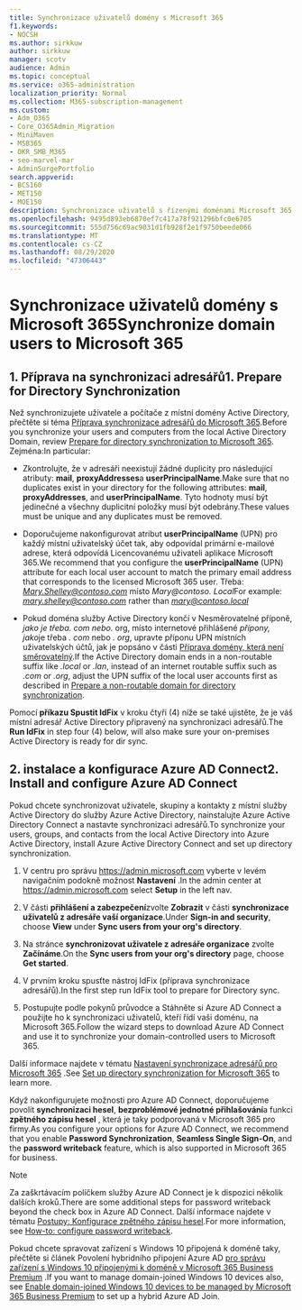 ```yaml
---
title: Synchronizace uživatelů domény s Microsoft 365
f1.keywords:
- NOCSH
ms.author: sirkkuw
author: sirkkuw
manager: scotv
audience: Admin
ms.topic: conceptual
ms.service: o365-administration
localization_priority: Normal
ms.collection: M365-subscription-management
ms.custom:
- Adm_O365
- Core_O365Admin_Migration
- MiniMaven
- MSB365
- OKR_SMB_M365
- seo-marvel-mar
- AdminSurgePortfolio
search.appverid:
- BCS160
- MET150
- MOE150
description: Synchronizace uživatelů s řízenými doménami Microsoft 365 pro firmy.
ms.openlocfilehash: 9495d893eb6870ef7c417a78f921296bfc0e6705
ms.sourcegitcommit: 555d756c69ac9031d1fb928f2e1f9750beede066
ms.translationtype: MT
ms.contentlocale: cs-CZ
ms.lasthandoff: 08/29/2020
ms.locfileid: "47306443"
---
```

# <a name="synchronize-domain-users-to-microsoft-365"></a><span data-ttu-id="907cb-103">Synchronizace uživatelů domény s Microsoft 365</span><span class="sxs-lookup"><span data-stu-id="907cb-103">Synchronize domain users to Microsoft 365</span></span>

## <a name="1-prepare-for-directory-synchronization"></a><span data-ttu-id="907cb-104">1. Příprava na synchronizaci adresářů</span><span class="sxs-lookup"><span data-stu-id="907cb-104">1. Prepare for Directory Synchronization</span></span> 

<span data-ttu-id="907cb-105">Než synchronizujete uživatele a počítače z místní domény Active Directory, přečtěte si téma [Příprava synchronizace adresářů do Microsoft 365](https://docs.microsoft.com/microsoft-365/enterprise/prepare-for-directory-synchronization).</span><span class="sxs-lookup"><span data-stu-id="907cb-105">Before you synchronize your users and computers from the local Active Directory Domain, review [Prepare for directory synchronization to Microsoft 365](https://docs.microsoft.com/microsoft-365/enterprise/prepare-for-directory-synchronization).</span></span> <span data-ttu-id="907cb-106">Zejména:</span><span class="sxs-lookup"><span data-stu-id="907cb-106">In particular:</span></span>

   - <span data-ttu-id="907cb-107">Zkontrolujte, že v adresáři neexistují žádné duplicity pro následující atributy: **mail**, **proxyAddresses**a **userPrincipalName**.</span><span class="sxs-lookup"><span data-stu-id="907cb-107">Make sure that no duplicates exist in your directory for the following attributes: **mail**, **proxyAddresses**, and **userPrincipalName**.</span></span> <span data-ttu-id="907cb-108">Tyto hodnoty musí být jedinečné a všechny duplicitní položky musí být odebrány.</span><span class="sxs-lookup"><span data-stu-id="907cb-108">These values must be unique and any duplicates must be removed.</span></span>
   
   - <span data-ttu-id="907cb-109">Doporučujeme nakonfigurovat atribut **userPrincipalName** (UPN) pro každý místní uživatelský účet tak, aby odpovídal primární e-mailové adrese, která odpovídá Licencovanému uživateli aplikace Microsoft 365.</span><span class="sxs-lookup"><span data-stu-id="907cb-109">We recommend that you configure the **userPrincipalName** (UPN) attribute for each local user account to match the primary email address that corresponds to the licensed Microsoft 365 user.</span></span> <span data-ttu-id="907cb-110">Třeba: *Mary.Shelley@contoso.com* místo *Mary@contoso. Local*</span><span class="sxs-lookup"><span data-stu-id="907cb-110">For example: *mary.shelley@contoso.com* rather than *mary@contoso.local*</span></span>
   
   - <span data-ttu-id="907cb-111">Pokud doména služby Active Directory končí v Nesměrovatelné příponě, *jako je třeba. com nebo.* org, místo internetové přihlášené *přípony, jako*je třeba *. com* nebo *. org*, upravte příponu UPN místních uživatelských účtů, jak je popsáno v části [Příprava domény, která není směrovatelný](https://docs.microsoft.com/microsoft-365/enterprise/prepare-a-non-routable-domain-for-directory-synchronization).</span><span class="sxs-lookup"><span data-stu-id="907cb-111">If the Active Directory domain ends in a non-routable suffix like *.local* or *.lan*, instead of an internet routable suffix such as *.com* or *.org*, adjust the UPN suffix of the local user accounts first as described in [Prepare a non-routable domain for directory synchronization](https://docs.microsoft.com/microsoft-365/enterprise/prepare-a-non-routable-domain-for-directory-synchronization).</span></span> 

<span data-ttu-id="907cb-112">Pomocí **příkazu Spustit IdFix** v kroku čtyři (4) níže se také ujistěte, že je váš místní adresář Active Directory připravený na synchronizaci adresářů.</span><span class="sxs-lookup"><span data-stu-id="907cb-112">The **Run IdFix** in step four (4) below, will also make sure your on-premises Active Directory is ready for dir sync.</span></span>

## <a name="2-install-and-configure-azure-ad-connect"></a><span data-ttu-id="907cb-113">2. instalace a konfigurace Azure AD Connect</span><span class="sxs-lookup"><span data-stu-id="907cb-113">2. Install and configure Azure AD Connect</span></span>

<span data-ttu-id="907cb-114">Pokud chcete synchronizovat uživatele, skupiny a kontakty z místní služby Active Directory do služby Azure Active Directory, nainstalujte Azure Active Directory Connect a nastavte synchronizaci adresářů.</span><span class="sxs-lookup"><span data-stu-id="907cb-114">To synchronize your users, groups, and contacts from the local Active Directory into Azure Active Directory, install Azure Active Directory Connect and set up directory synchronization.</span></span> 

 1. <span data-ttu-id="907cb-115">V centru pro správu <a href="https://go.microsoft.com/fwlink/p/?linkid=2024339" target="_blank">https://admin.microsoft.com</a> vyberte v levém navigačním podokně možnost **Nastavení** .</span><span class="sxs-lookup"><span data-stu-id="907cb-115">In the admin center at <a href="https://go.microsoft.com/fwlink/p/?linkid=2024339" target="_blank">https://admin.microsoft.com</a> select **Setup** in the left nav.</span></span>

 2. <span data-ttu-id="907cb-116">V části **přihlášení a zabezpečení**zvolte **Zobrazit**  v části **synchronizace uživatelů z adresáře vaší organizace**.</span><span class="sxs-lookup"><span data-stu-id="907cb-116">Under **Sign-in and security**, choose **View**  under **Sync users from your org's directory**.</span></span>

 3. <span data-ttu-id="907cb-117">Na stránce **synchronizovat uživatele z adresáře organizace** zvolte **Začínáme**.</span><span class="sxs-lookup"><span data-stu-id="907cb-117">On the **Sync users from your org's directory** page, choose **Get started**.</span></span>

 4. <span data-ttu-id="907cb-118">V prvním kroku spusťte nástroj IdFix (příprava synchronizace adresářů).</span><span class="sxs-lookup"><span data-stu-id="907cb-118">In the first step  run IdFix tool to prepare for Directory sync.</span></span>

 5. <span data-ttu-id="907cb-119">Postupujte podle pokynů průvodce a Stáhněte si Azure AD Connect a použijte ho k synchronizaci uživatelů, kteří řídí vaši doménu, na Microsoft 365.</span><span class="sxs-lookup"><span data-stu-id="907cb-119">Follow the wizard steps to download Azure AD Connect and use it to synchronize your domain-controlled users to Microsoft 365.</span></span>


<span data-ttu-id="907cb-120">Další informace najdete v tématu [Nastavení synchronizace adresářů pro Microsoft 365](https://docs.microsoft.com/microsoft-365/enterprise/set-up-directory-synchronization) .</span><span class="sxs-lookup"><span data-stu-id="907cb-120">See [Set up directory synchronization for Microsoft 365](https://docs.microsoft.com/microsoft-365/enterprise/set-up-directory-synchronization) to learn more.</span></span>

<span data-ttu-id="907cb-121">Když nakonfigurujete možnosti pro Azure AD Connect, doporučujeme povolit **synchronizaci hesel**, **bezproblémové jednotné přihlašování**a funkci **zpětného zápisu hesel** , která je taky podporovaná v Microsoft 365 pro firmy.</span><span class="sxs-lookup"><span data-stu-id="907cb-121">As you configure your options for Azure AD Connect, we recommend that you enable **Password Synchronization**, **Seamless Single Sign-On**, and the **password writeback** feature, which is also supported in Microsoft 365 for business.</span></span>

> [!NOTE]
> <span data-ttu-id="907cb-122">Za zaškrtávacím políčkem služby Azure AD Connect je k dispozici několik dalších kroků.</span><span class="sxs-lookup"><span data-stu-id="907cb-122">There are some additional steps for password writeback beyond the check box in Azure AD Connect.</span></span> <span data-ttu-id="907cb-123">Další informace najdete v tématu [Postupy: Konfigurace zpětného zápisu hesel](https://docs.microsoft.com/azure/active-directory/authentication/howto-sspr-writeback).</span><span class="sxs-lookup"><span data-stu-id="907cb-123">For more information, see [How-to: configure password writeback](https://docs.microsoft.com/azure/active-directory/authentication/howto-sspr-writeback).</span></span> 

<span data-ttu-id="907cb-124">Pokud chcete spravovat zařízení s Windows 10 připojená k doméně taky, přečtěte si článek Povolení hybridního připojení Azure AD [pro správu zařízení s Windows 10 připojenými k doméně v Microsoft 365 Business Premium](manage-windows-devices.md) .</span><span class="sxs-lookup"><span data-stu-id="907cb-124">If you want to manage domain-joined Windows 10 devices also, see [Enable domain-joined Windows 10 devices to be managed by Microsoft 365 Business Premium](manage-windows-devices.md) to set up a hybrid Azure AD Join.</span></span> 